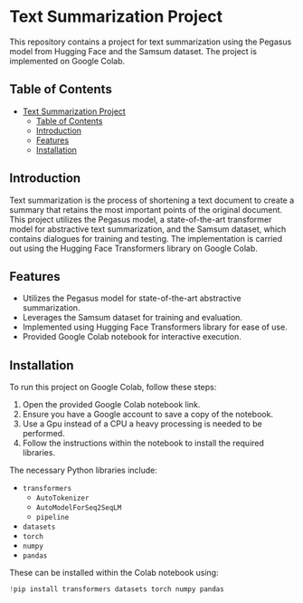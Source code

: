 # Text Summarization Project

This repository contains a project for text summarization using the Pegasus model from Hugging Face and the Samsum dataset. The project is implemented on Google Colab.

## Table of Contents

- [Text Summarization Project](#text-summarization-project)
  - [Table of Contents](#table-of-contents)
  - [Introduction](#introduction)
  - [Features](#features)
  - [Installation](#installation)

## Introduction

Text summarization is the process of shortening a text document to create a summary that retains the most important points of the original document. This project utilizes the Pegasus model, a state-of-the-art transformer model for abstractive text summarization, and the Samsum dataset, which contains dialogues for training and testing. The implementation is carried out using the Hugging Face Transformers library on Google Colab.

## Features

- Utilizes the Pegasus model for state-of-the-art abstractive summarization.
- Leverages the Samsum dataset for training and evaluation.
- Implemented using Hugging Face Transformers library for ease of use.
- Provided Google Colab notebook for interactive execution.

## Installation

To run this project on Google Colab, follow these steps:

1. Open the provided Google Colab notebook link.
2. Ensure you have a Google account to save a copy of the notebook.
3. Use a Gpu instead of a CPU a heavy processing is needed to be performed.
4. Follow the instructions within the notebook to install the required libraries.

The necessary Python libraries include:
- `transformers`
  - `AutoTokenizer`
  - `AutoModelForSeq2SeqLM`
  - `pipeline`
- `datasets`
- `torch`
- `numpy`
- `pandas`

These can be installed within the Colab notebook using:

```python
!pip install transformers datasets torch numpy pandas
